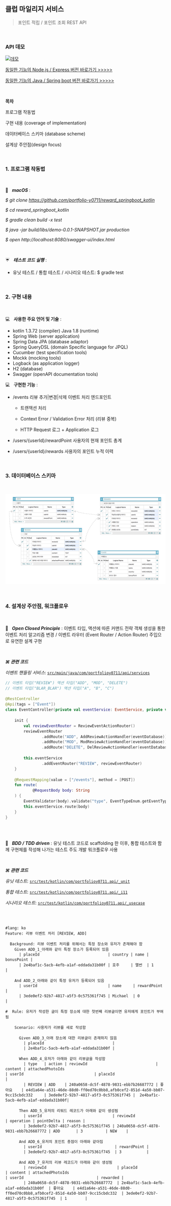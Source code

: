 ## 클럽 마일리지 서비스

> 포인트 적립 / 포인트 조회 REST API

<br/>

### API 데모

[![데모](http://img.youtube.com/vi/v1i2gFPlnzk/0.jpg)](https://www.youtube.com/watch?v=v1i2gFPlnzk?t=0s)

[동일한 기능의 Node.js / Express 버전 바로가기 >>>>>](https://github.com/portfolio-y0711/reward_backend)

[동일한 기능의 Java / Spring boot 버전 바로가기 >>>>>](https://github.com/portfolio-y0711/reward_springboot)

<br/>

**목차**

프로그램 작동법

구현 내용 (coverage of implementation)

데이터베이스 스키마 (database scheme)

설계상 주안점(design focus)

<br/>

### 1. 프로그램 작동법

<br/>

🚀 &nbsp; **_macOS_** :

_$ git clone https://github.com/portfolio-y0711/reward_springboot_kotlin_

_$ cd reward_springboot_kotlin_

_$ gradle clean build -x test_

_$ java -jar build/libs/demo-0.0.1-SNAPSHOT.jar production_

_$ open http://localhost:8080/swagger-ui/index.html_

<br/>

☔ ️&nbsp; **_테스트 코드 실행_** :

- 유닛 테스트 / 통합 테스트 / 시나리오 테스트: $ gradle test

<br/>

### 2. 구현 내용

<br/>

💻 &nbsp; **사용한 주요 언어 및 기술** :

- kotlin 1.3.72 (compiler) Java 1.8 (runtime)
- Spring Web (server application)
- Spring Data JPA (database adaptor)
- Spring QueryDSL (domain Specific language for JPQL)
- Cucumber (test specification tools)
- Mockk (mocking tools)
- Logback (as application logger)
- H2 (database)
- Swagger (openAPI documentation tools)

💻 &nbsp; **구현한 기능** :

- /events 리뷰 추가|변경|삭제 이벤트 처리 엔드포인트

  - 트랜잭션 처리

  - Context Error / Validation Error 처리 (리뷰 중복)

  - HTTP Request 로그 + Application 로그

- /users/{userId}/rewardPoint 사용자의 현재 포인트 총계

- /users/{userId}/rewards 사용자의 포인트 누적 이력

<br/>

### 3. 데이터베이스 스키마

<br/>

![스키마](./scheme.png)

<br/>

### 4. 설계상 주안점, 워크플로우

<br/>

🎯 &nbsp; **_Open Closed Principle_** : 이벤트 타입, 액션에 따른 커맨드 전략 객체 생성을 통한 이벤트 처리 알고리즘 변경 / 이벤트 라우터 (Event Router / Action Router) 주입으로 유연한 설계 구현

<br/>

**_⌘ 관련 코드_**

_이벤트 핸들링 서비스_: [`src/main/java/com/portfolioy0711/api/services`](https://github.com/portfolio-y0711/reward_springboot_kotlin/tree/main/src/main/kotlin/com/portfolioy0711/api/services)

```kotlin
// 이벤트 타입("REVIEW") 액션 타입("ADD", "MOD", "DELETE")
// 이벤트 타입("BLAR_BLAR") 액션 타입("A", "B", "C")

@RestController
@Api(tags = ["Event"])
class EventController(private val eventService: EventService, private val eventDatabase: EventDatabase) {

    init {
        val reviewEventRouter = ReviewEventActionRouter()
        reviewEventRouter
                .addRoute("ADD", AddReviewActionHandler(eventDatabase))
                .addRoute("MOD", ModReviewActionHandler(eventDatabase))
                .addRoute("DELETE", DelReviewActionHandler(eventDatabase))

        this.eventService
                .addEventRouter("REVIEW", reviewEventRouter)
    }

    @RequestMapping(value = ["/events"], method = [POST])
    fun route(
            @RequestBody body: String
    ) {
        EventValidator(body).validate("type", EventTypeEnum.getEventTypes())
        this.eventService.route(body)
    }
}


```

<br/>

<br/>

🎯 &nbsp; **_BDD / TDD driven_** : 유닛 테스트 코드로 scaffolding 한 이후, 통합 테스트와 함께 구현체를 작성해 나가는 테스트 주도 개발 워크플로우 사용

<br/>

**_⌘ 관련 코드_**

_유닛 테스트_: [`src/test/kotlin/com/portfolioy0711.api/_unit`](https://github.com/portfolio-y0711/reward_springboot_kotlin/tree/main/src/test/kotlin/com/portfolioy0711/api/_unit)

_통합 테스트_: [`src/test/kotlin/com/portfolioy0711.api/_i11`](https://github.com/portfolio-y0711/reward_springboot_kotlin/tree/main/src/test/kotlin/com/portfolioy0711/api/_i11)

_시나리오 테스트_: [`src/test/kotlin/com/portfolioy0711.api/_usecase`](https://github.com/portfolio-y0711/reward_springboot_kotlin/tree/main/src/test/kotlin/com/portfolioy0711/api/_usecase)

<br/>

```Cucumber

#lang: ko
Feature: 리뷰 이벤트 처리 [REVIEW, ADD]

  Background: 리뷰 이벤트 처리를 위해서는 특정 장소와 유저가 존재해야 함
    Given ADD_1_아래와 같이 특정 장소가 등록되어 있음
      | placeId                              | country | name | bonusPoint |
      | 2e4baf1c-5acb-4efb-a1af-eddada31b00f | 호주     | 멜번  | 1          |

    And ADD_2_아래와 같이 특정 유저가 등록되어 있음
      | userId                               | name     | rewardPoint |
      | 3ede0ef2-92b7-4817-a5f3-0c575361f745 | Michael  | 0           |

#  Rule: 유저가 작성한 글이 특정 장소에 대한 첫번째 리뷰글이면 유저에게 포인트가 부여됨

    Scenario: 사용자가 리뷰를 새로 작성함

      Given ADD_3_아래 장소에 대한 리뷰글이 존재하지 않음
        | placeId                              |
        | 2e4baf1c-5acb-4efb-a1af-eddada31b00f |

      When ADD_4_유저가 아래와 같이 리뷰글을 작성함
        | type   | action | reviewId                              | content | attachedPhotoIds                                                              | userId                               | placeId                              |
        | REVIEW | ADD    | 240a0658-dc5f-4878-9831-ebb7b26687772 | 좋아요    | e4d1a64e-a531-46de-88d0-ff0ed70c0bb8,afb0cef2-851d-4a50-bb07-9cc15cbdc332     | 3ede0ef2-92b7-4817-a5f3-0c575361f745 |  2e4baf1c-5acb-4efb-a1af-eddada31b00f|

      Then ADD_5_유저의 리워드 레코드가 아래와 같이 생성됨
        | userId                               | reviewId                              | operation | pointDelta | reason |
        | 3ede0ef2-92b7-4817-a5f3-0c575361f745 | 240a0658-dc5f-4878-9831-ebb7b26687772 | ADD       | 3          | NEW    |

      And ADD_6_유저의 포인트 총점이 아래와 같아짐
        | userId                                | rewardPoint |
        | 3ede0ef2-92b7-4817-a5f3-0c575361f745  | 3           |

      And ADD_7_유저의 리뷰 레코드가 아래와 같이 생성됨
        | reviewId                               | placeId                               | content | attachedPhotoIds                                                           | userId                                | rewarded |
        | 240a0658-dc5f-4878-9831-ebb7b26687772  | 2e4baf1c-5acb-4efb-a1af-eddada31b00f  | 좋아요    | e4d1a64e-a531-46de-88d0-ff0ed70c0bb8,afb0cef2-851d-4a50-bb07-9cc15cbdc332  | 3ede0ef2-92b7-4817-a5f3-0c575361f745  | 1        |



```
